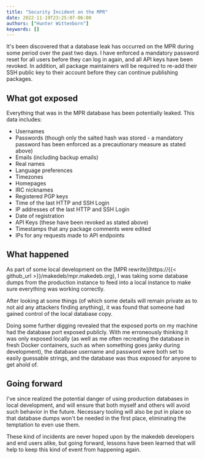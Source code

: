 ```yaml
---
title: "Security Incident on the MPR"
date: 2022-11-19T23:25:07-06:00
authors: ["Hunter Wittenborn"]
keywords: []
---
```


It's been discovered that a database leak has occurred on the MPR during some period over the past two days. I have enforced a mandatory password reset for all users before they can log in again, and all API keys have been revoked. In addition, all package maintainers will be required to re-add their SSH public key to their account before they can continue publishing packages.

## What got exposed
Everything that was in the MPR database has been potentially leaked. This data includes:

- Usernames
- Passwords (though only the salted hash was stored - a mandatory password has been enforced as a precautionary measure as stated above)
- Emails (including backup emails)
- Real names
- Language preferences
- Timezones
- Homepages
- IRC nicknames
- Registered PGP keys
- Time of the last HTTP and SSH Login
- IP addresses of the last HTTP and SSH Login
- Date of registration
- API Keys (these have been revoked as stated above)
- Timestamps that any package comments were edited
- IPs for any requests made to API endpoints


## What happened
As part of some local development on the [MPR rewrite](https://{{< github_url >}}/makedeb/mpr.makedeb.org), I was taking some database dumps from the production instance to feed into a local instance to make sure everything was working correctly.

After looking at some things (of which some details will remain private as to not aid any attackers finding anything), it was found that someone had gained control of the local database copy.

Doing some further digging revealed that the exposed ports on my machine had the database port exposed publicly. With me erroneously thinking it was only exposed locally (as well as me often recreating the database in fresh Docker containers, such as when something goes janky during development), the database username and password were both set to easily guessable strings, and the database was thus exposed for anyone to get ahold of.

## Going forward
I've since realized the potential danger of using production databases in local development, and will ensure that both myself and others will avoid such behavior in the future. Necessary tooling will also be put in place so that database dumps won't be needed in the first place, eliminating the temptation to even use them.

These kind of incidents are never hoped upon by the makedeb developers and end users alike, but going forward, lessons have been learned that will help to keep this kind of event from happening again.